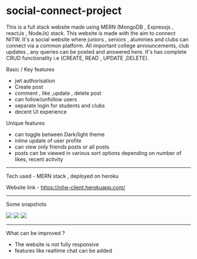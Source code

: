 # social-connect-project

This is a full stack website made using MERN (MongoDB , Expressjs , reactJs , NodeJs) stack.
This website is made with the aim to connect NITW. It's a social website where juniors , seniors , aluminies and clubs can connect via a common platform.
All important college announcements, club updates , any queries can be posted and answered here.
It's has complete CRUD functionality i.e (CREATE, READ , UPDATE ,DELETE).

Basic / Key features
- jwt authorisation
- Create post
- comment , like ,update , delete post
- can follow/unfollow users
- separate login for students and clubs
- decent UI experience

Unique features
- can toggle between Dark/light theme
- inline update of user profile
- can view only friends posts or all posts
- posts can be viewed in various sort options depending on number of likes, recent activity

-----------------------------------------------------------------------------------------------------------------------------------------------------------------------------------
Tech used - MERN stack , deployed on heroku

Website link - https://nitw-client.herokuapp.com/

--------------------------------------------------------------------------------------------------------------------------------------------------------------------------------

Some snapshots

<img src="https://user-images.githubusercontent.com/55327084/126106577-bd957636-f55f-40a3-86ce-fa794ad35334.png">

<img src="https://user-images.githubusercontent.com/55327084/126106644-9729b5ad-f312-471a-a356-9a77d03506a6.png">

<img src="https://user-images.githubusercontent.com/55327084/126106776-2c6009c0-58b8-4735-a49a-e8b75e21b03e.png">

--------------------------------------------------------------------------------------------------------------------------------------------------------------------------------
What can be improved ?
- The website is not fully responsive
- features like realtime chat can be added


